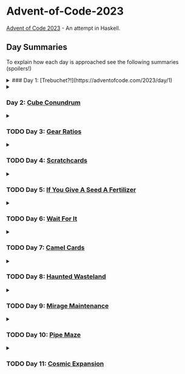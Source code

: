 # Advent-of-Code-2023
[Advent of Code 2023](https://adventofcode.com/2023) - An attempt in Haskell.

## Day Summaries

To explain how each day is approached see the following summaries (spoilers!)


<details>
<summary>
### Day 1: [Trebuchet?!](https://adventofcode.com/2023/day/1)

</summary>
Day 1 is about parsing some numbers out of some lines.
- Part 1 works by simply extracting all the digits from each line, and then reading the number made from the first and last digit.
- Part 2 is trickier, and can be solved by stopping at every position in the line and testing whether a digit name (or digit itself) matches (as prefix of) the remaining string.
</details>


<details>
<summary>

### Day 2: [Cube Conundrum](https://adventofcode.com/2023/day/2)

</summary>
Day 2 is about handling sequences of number triples.
- The main work is done in the parsing of the input:
We end up with a list of numbered 'games' which are essentially lists of `(r,g,b)` triples.
- In Part 1 we just filter by games which only have valid triples.
- In Part 2 we can just go over all triples of a game and to find the maximum `(r,g,b)` values.
</details>


<details>
<summary>

### TODO Day 3: [Gear Ratios](https://adventofcode.com/2023/day/3)

</summary>
Day 3 is about parsing some numbers and symbols from a grid, and doing operations on the numbers depending on nearby symbols.
- Part 1
- Part 2
</details>


<details>
<summary>

### TODO Day 4: [Scratchcards](https://adventofcode.com/2023/day/4)

</summary>
Day 4 is about counting duplicates between number lists, then using these counts to do some DP-like number cascading to calculate a final sum.
- Part 1
- Part 2
</details>


<details>
<summary>

### TODO Day 5: [If You Give A Seed A Fertilizer](https://adventofcode.com/2023/day/5)

</summary>
Day 5 is about mapping numbers between intervals, and then chaining several of these mappings.
- Part 1
- Part 2
</details>


<details>
<summary>

### TODO Day 6: [Wait For It](https://adventofcode.com/2023/day/6)

</summary>
Day 6 is about finding the size of some intervals containing valid numbers (keyword: quadratic equation).
- Part 1
- Part 2
</details>


<details>
<summary>

### TODO Day 7: [Camel Cards](https://adventofcode.com/2023/day/7)

</summary>
Day 7 is about sorting some poker cards and then doing some evaluations based on the result.
- Part 1
- Part 2
</details>


<details>
<summary>

### TODO Day 8: [Haunted Wasteland](https://adventofcode.com/2023/day/8)

</summary>
Day 8 is about following some paths (/'multiple at once') until a node is reached (keyword: least common multiple).
- Part 1
- Part 2
</details>


<details>
<summary>

### TODO Day 9: [Mirage Maintenance](https://adventofcode.com/2023/day/9)

</summary>
Day 9 is about extrapolating some number sequences.
- Part 1
- Part 2
</details>


<details>
<summary>

### TODO Day 10: [Pipe Maze](https://adventofcode.com/2023/day/10)

</summary>
Day 10 is about navigating a grid loop and calculating some area enclosed by it.
- Part 1
- Part 2
</details>


<details>
<summary>

### TODO Day 11: [Cosmic Expansion](https://adventofcode.com/2023/day/11)

</summary>
Day 11 is about finding distances between grid points given that the grid has some expansion factor.
- Part 1
- Part 2
</details>
